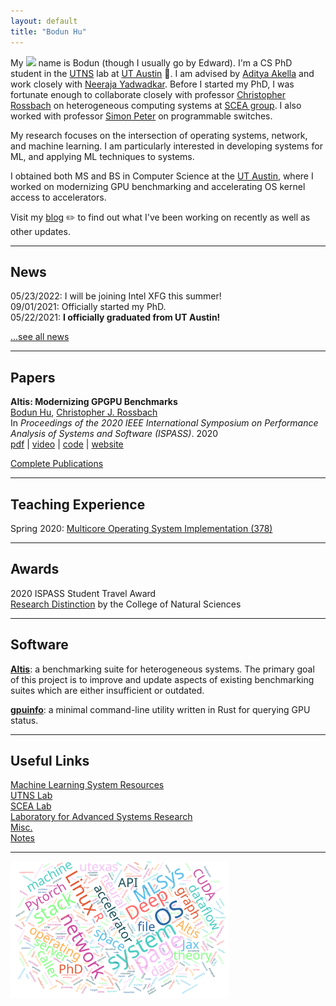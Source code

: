 ```yaml
---
layout: default
title: "Bodun Hu"
---
```



My <img class="profile-picture" src="https://cdn.jsdelivr.net/gh/BDHU/bdhu.github.io/assets/img/logo.jpg"> name is Bodun (though I usually go by Edward). I'm a CS PhD student in the [UTNS](https://utns.cs.utexas.edu/) lab at [UT Austin](https://www.utexas.edu/) 🤘.  I am advised by [Aditya Akella](https://www.cs.utexas.edu/~akella/) and work closely with [Neeraja Yadwadkar](https://sites.utexas.edu/neeraja/). Before I started my PhD, I was fortunate enough to collaborate closely with professor [Christopher Rossbach](https://www.cs.utexas.edu/~rossbach/) on heterogeneous computing systems at [SCEA group](https://github.com/utcs-scea). I also worked with professor [Simon Peter](https://homes.cs.washington.edu/~simpeter/) on programmable switches.

My research focuses on the intersection of operating systems, network, and machine learning. I am particularly interested in developing systems for ML, and applying ML techniques to systems.

I obtained both MS and BS in Computer Science at the [UT Austin](https://www.utexas.edu/), where I worked on modernizing GPU benchmarking and accelerating OS kernel access to accelerators.

Visit my [blog](https://www.bodunhu.com/blog/) ✏️ to find out what I've been working on recently as well as other updates.



---

## News

05/23/2022: I will be joining Intel XFG this summer!  
09/01/2021: Officially started my PhD.  
05/22/2021: **I officially graduated from UT Austin!**  

[...see all news](./news)

---



## Papers

**Altis: Modernizing GPGPU Benchmarks**  
<u>Bodun Hu</u>, [Christopher J. Rossbach](https://www.cs.utexas.edu/~rossbach/)  
In *Proceedings of the 2020 IEEE International Symposium on Performance Analysis of Systems and Software (ISPASS)*. 2020  
[pdf](https://ieeexplore.ieee.org/document/9238617) | [video](https://www.youtube.com/watch?v=mRkcmjGzytY) | [code](https://github.com/utcs-scea/altis) | [website](https://utcs-scea.github.io/altis/)

[Complete Publications](./publications)

---

## Teaching Experience

Spring 2020: [Multicore Operating System Implementation (378)](https://www.cs.utexas.edu/~simon/378/)

---

## Awards

2020 ISPASS Student Travel Award  
[Research Distinction](https://cns.utexas.edu/undergraduate-education/events/cns-distinctions/2020-distinction-winners#bodun-hucomputer-science) by the College of Natural Sciences

---

## Software

**[Altis](https://utcs-scea.github.io/altis/)**: a benchmarking suite for heterogeneous systems. The primary goal of this project is to improve and update aspects of existing benchmarking suites which are either insufficient or outdated.

**[gpuinfo](https://github.com/BDHU/gpuinfo)**: a minimal command-line utility written in Rust for querying GPU status.

---

## Useful Links

[Machine Learning System Resources](https://www.bodunhu.com/blog/posts/machine-learning-system-resources/)  
[UTNS Lab](https://utns.cs.utexas.edu/)  
[SCEA Lab](https://github.com/utcs-scea)  
[Laboratory for Advanced Systems Research](https://www.cs.utexas.edu/lasr/)  
[Misc.](/misc)  
[Notes](https://pages.github.austin.utexas.edu/bh28324/notes/)

---

<img style="width:350px;" src="/assets/img/wordcloud.svg"/>
